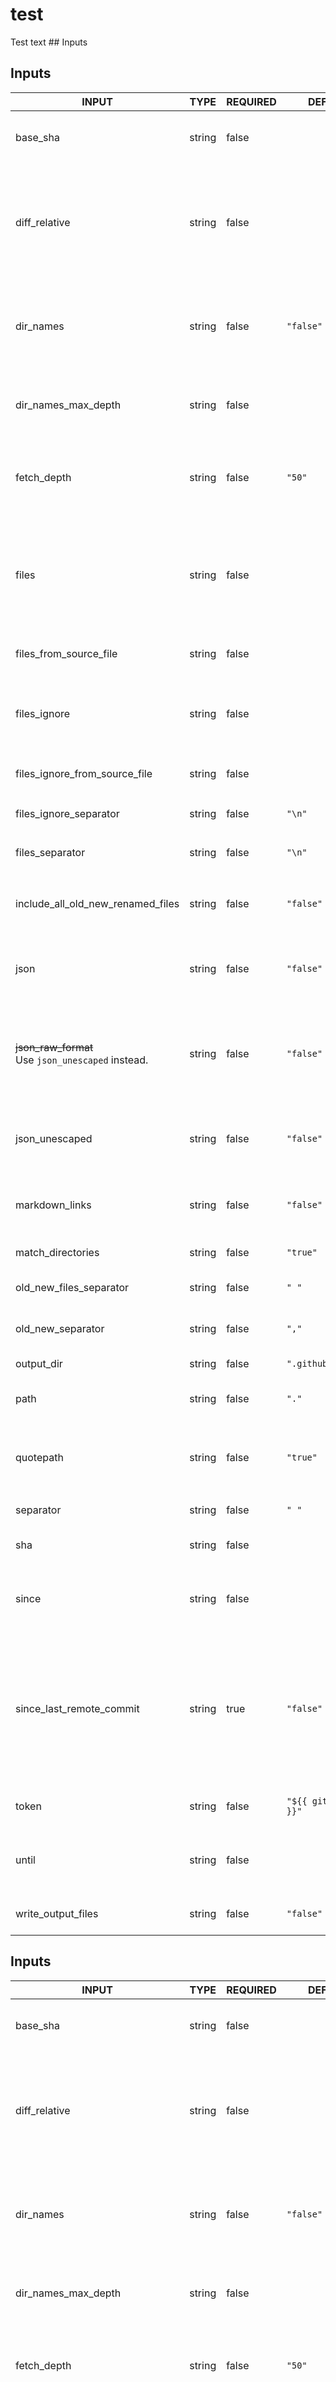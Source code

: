# test

Test text ## Inputs

## Inputs

<!-- AUTO-DOC-INPUT:START - Do not remove or modify this section -->

|                         INPUT                          |  TYPE  | REQUIRED |         DEFAULT         |                                                                                                                  DESCRIPTION                                                                                                                  |
|--------------------------------------------------------|--------|----------|-------------------------|-----------------------------------------------------------------------------------------------------------------------------------------------------------------------------------------------------------------------------------------------|
|                        base_sha                        | string |  false   |                         |                                                                                      Specify a different base commit SHA <br>used for comparing changes                                                                                       |
|                     diff_relative                      | string |  false   |                         |                            Exclude changes outside the current directory <br>and show path names relative to <br>it. **NOTE:** This requires you to <br>specify the top level directory via <br>the `path` input.                             |
|                       dir_names                        | string |  false   |        `"false"`        |                                             Output unique changed directories instead of <br>filenames. **NOTE:** This returns `.` for <br>changed files located in the root <br>of the project.                                              |
|                  dir_names_max_depth                   | string |  false   |                         |                                                              Maximum depth of directories to output. <br>e.g `test/test1/test2` with max depth of <br>`2` returns `test/test1`.                                                               |
|                      fetch_depth                       | string |  false   |         `"50"`          |                                                       Depth of additional branch history fetched. <br>**NOTE**: This can be adjusted to <br>resolve errors with insufficient history.                                                         |
|                         files                          | string |  false   |                         |                       File and directory patterns to detect <br>changes using only these list of <br>file(s) (Defaults to the entire repo) **NOTE:** Multiline file/directory patterns <br>should not include quotes.                         |
|                 files_from_source_file                 | string |  false   |                         |                                                                                            Source file(s) used to populate the <br>`files` input.                                                                                             |
|                      files_ignore                      | string |  false   |                         |                                                                Ignore changes to these file(s) **NOTE:** <br>Multiline file/directory patterns should not include <br>quotes.                                                                 |
|             files_ignore_from_source_file              | string |  false   |                         |                                                                                         Source file(s) used to populate the <br>`files_ignore` input                                                                                          |
|                 files_ignore_separator                 | string |  false   |         `"\n"`          |                                                                                             Separator used to split the `files_ignore` <br>input                                                                                              |
|                    files_separator                     | string |  false   |         `"\n"`          |                                                                                                Separator used to split the `files` <br>input                                                                                                  |
|           include_all_old_new_renamed_files            | string |  false   |        `"false"`        |                                          Include `all_old_new_renamed_files` output. Note this can <br>generate a large output See: [#501](https://github.com/tj-actions/changed-files/issues/501).                                           |
|                          json                          | string |  false   |        `"false"`        |                                                                      Output list of changed files in <br>a JSON formatted string which can <br>be used for matrix jobs.                                                                       |
| ~~json_raw_format~~ <br> Use `json_unescaped` instead. | string |  false   |        `"false"`        |                            **Deprecated:** Output list of changed files <br>in a raw format which means <br>that the output will not be <br>surrounded by quotes and special characters <br>will not be escaped.                              |
|                     json_unescaped                     | string |  false   |        `"false"`        |                                                                     Output list of changed files in <br>a JSON formatted string without escaping <br>special characters.                                                                      |
|                     markdown_links                     | string |  false   |        `"false"`        |                                                                        Boolean indicating whether to output input, <br>output and secret names as markdown <br>links                                                                          |
|                   match_directories                    | string |  false   |        `"true"`         |                                                                                                Indicates whether to include match directories                                                                                                 |
|                old_new_files_separator                 | string |  false   |          `" "`          |                                                                                         Split character for old and new <br>renamed filename pairs.                                                                                           |
|                   old_new_separator                    | string |  false   |          `","`          |                                                                                             Split character for old and new <br>filename pairs.                                                                                               |
|                       output_dir                       | string |  false   |   `".github/outputs"`   |                                                                                                       Directory to store output files.                                                                                                        |
|                          path                          | string |  false   |          `"."`          |                                                                               Specify a relative path under `$GITHUB_WORKSPACE` <br>to locate the repository.                                                                                 |
|                       quotepath                        | string |  false   |        `"true"`         |                                                           Use non ascii characters to match <br>files and output the filenames completely <br>verbatim by setting this to `false`                                                             |
|                       separator                        | string |  false   |          `" "`          |                                                                                                      Split character for output strings.                                                                                                      |
|                          sha                           | string |  false   |                         |                                                                                        Specify a different commit SHA used <br>for comparing changes                                                                                          |
|                         since                          | string |  false   |                         |                                                                             Get changed files for commits whose <br>timestamp is older than the given <br>time.                                                                               |
|                since_last_remote_commit                | string |   true   |        `"false"`        | Use the last commit on the <br>remote branch as the `base_sha`. Defaults <br>to the last non merge commit <br>on the target branch for pull <br>request events and the previous remote <br>commit of the current branch for <br>push events.  |
|                         token                          | string |  false   | `"${{ github.token }}"` |                                                                                               The GitHub token to use for <br>authentication.                                                                                                 |
|                         until                          | string |  false   |                         |                                                                            Get changed files for commits whose <br>timestamp is earlier than the given <br>time.                                                                              |
|                   write_output_files                   | string |  false   |        `"false"`        |                                                                                    Write outputs to files in the <br>`.github/outputs` folder by default.                                                                                     |

<!-- AUTO-DOC-INPUT:END -->

## Inputs

<!-- AUTO-DOC-INPUT:START - Do not remove or modify this section -->

|                         INPUT                          |  TYPE  | REQUIRED |         DEFAULT         |                                                                                                                  DESCRIPTION                                                                                                                  |
|--------------------------------------------------------|--------|----------|-------------------------|-----------------------------------------------------------------------------------------------------------------------------------------------------------------------------------------------------------------------------------------------|
|                        base_sha                        | string |  false   |                         |                                                                                      Specify a different base commit SHA <br>used for comparing changes                                                                                       |
|                     diff_relative                      | string |  false   |                         |                            Exclude changes outside the current directory <br>and show path names relative to <br>it. **NOTE:** This requires you to <br>specify the top level directory via <br>the `path` input.                             |
|                       dir_names                        | string |  false   |        `"false"`        |                                             Output unique changed directories instead of <br>filenames. **NOTE:** This returns `.` for <br>changed files located in the root <br>of the project.                                              |
|                  dir_names_max_depth                   | string |  false   |                         |                                                              Maximum depth of directories to output. <br>e.g `test/test1/test2` with max depth of <br>`2` returns `test/test1`.                                                               |
|                      fetch_depth                       | string |  false   |         `"50"`          |                                                       Depth of additional branch history fetched. <br>**NOTE**: This can be adjusted to <br>resolve errors with insufficient history.                                                         |
|                         files                          | string |  false   |                         |                       File and directory patterns to detect <br>changes using only these list of <br>file(s) (Defaults to the entire repo) **NOTE:** Multiline file/directory patterns <br>should not include quotes.                         |
|                 files_from_source_file                 | string |  false   |                         |                                                                                            Source file(s) used to populate the <br>`files` input.                                                                                             |
|                      files_ignore                      | string |  false   |                         |                                                                Ignore changes to these file(s) **NOTE:** <br>Multiline file/directory patterns should not include <br>quotes.                                                                 |
|             files_ignore_from_source_file              | string |  false   |                         |                                                                                         Source file(s) used to populate the <br>`files_ignore` input                                                                                          |
|                 files_ignore_separator                 | string |  false   |         `"\n"`          |                                                                                             Separator used to split the `files_ignore` <br>input                                                                                              |
|                    files_separator                     | string |  false   |         `"\n"`          |                                                                                                Separator used to split the `files` <br>input                                                                                                  |
|           include_all_old_new_renamed_files            | string |  false   |        `"false"`        |                                          Include `all_old_new_renamed_files` output. Note this can <br>generate a large output See: [#501](https://github.com/tj-actions/changed-files/issues/501).                                           |
|                          json                          | string |  false   |        `"false"`        |                                                                      Output list of changed files in <br>a JSON formatted string which can <br>be used for matrix jobs.                                                                       |
| ~~json_raw_format~~ <br> Use `json_unescaped` instead. | string |  false   |        `"false"`        |                            **Deprecated:** Output list of changed files <br>in a raw format which means <br>that the output will not be <br>surrounded by quotes and special characters <br>will not be escaped.                              |
|                     json_unescaped                     | string |  false   |        `"false"`        |                                                                     Output list of changed files in <br>a JSON formatted string without escaping <br>special characters.                                                                      |
|                     markdown_links                     | string |  false   |        `"false"`        |                                                                        Boolean indicating whether to output input, <br>output and secret names as markdown <br>links                                                                          |
|                   match_directories                    | string |  false   |        `"true"`         |                                                                                                Indicates whether to include match directories                                                                                                 |
|                old_new_files_separator                 | string |  false   |          `" "`          |                                                                                         Split character for old and new <br>renamed filename pairs.                                                                                           |
|                   old_new_separator                    | string |  false   |          `","`          |                                                                                             Split character for old and new <br>filename pairs.                                                                                               |
|                       output_dir                       | string |  false   |   `".github/outputs"`   |                                                                                                       Directory to store output files.                                                                                                        |
|                          path                          | string |  false   |          `"."`          |                                                                               Specify a relative path under `$GITHUB_WORKSPACE` <br>to locate the repository.                                                                                 |
|                       quotepath                        | string |  false   |        `"true"`         |                                                           Use non ascii characters to match <br>files and output the filenames completely <br>verbatim by setting this to `false`                                                             |
|                       separator                        | string |  false   |          `" "`          |                                                                                                      Split character for output strings.                                                                                                      |
|                          sha                           | string |  false   |                         |                                                                                        Specify a different commit SHA used <br>for comparing changes                                                                                          |
|                         since                          | string |  false   |                         |                                                                             Get changed files for commits whose <br>timestamp is older than the given <br>time.                                                                               |
|                since_last_remote_commit                | string |   true   |        `"false"`        | Use the last commit on the <br>remote branch as the `base_sha`. Defaults <br>to the last non merge commit <br>on the target branch for pull <br>request events and the previous remote <br>commit of the current branch for <br>push events.  |
|                         token                          | string |  false   | `"${{ github.token }}"` |                                                                                               The GitHub token to use for <br>authentication.                                                                                                 |
|                         until                          | string |  false   |                         |                                                                            Get changed files for commits whose <br>timestamp is earlier than the given <br>time.                                                                              |
|                   write_output_files                   | string |  false   |        `"false"`        |                                                                                    Write outputs to files in the <br>`.github/outputs` folder by default.                                                                                     |

<!-- AUTO-DOC-INPUT:END -->

## Outputs

<!-- AUTO-DOC-OUTPUT:START - Do not remove or modify this section -->

|             OUTPUT             |  TYPE  |                                                                                                                                   DESCRIPTION                                                                                                                                    |
|--------------------------------|--------|----------------------------------------------------------------------------------------------------------------------------------------------------------------------------------------------------------------------------------------------------------------------------------|
|          added_files           | string |                                                                                                                   Returns only files that are Added <br>(A).                                                                                                                     |
| all_changed_and_modified_files | string |                                                                                                  Returns all changed and modified files <br>i.e. *a combination of (ACMRDTUX)*                                                                                                   |
|       all_changed_files        | string |                                                                                     Returns all changed files i.e. *a combination of all added, copied, modified and renamed files (ACMR)*                                                                                       |
|       all_modified_files       | string |                                                                                Returns all changed files i.e. *a combination of all added, copied, modified, renamed and deleted files (ACMRD)*.                                                                                 |
|   all_old_new_renamed_files    | string |                                                       Returns only files that are Renamed <br>and list their old and new <br>names. **NOTE:** This requires setting `include_all_old_new_renamed_files` <br>to `true` (R)                                                        |
|          any_changed           | string |         Returns `true` when any of the <br>filenames provided using the `files` input <br>has changed. If no `files` have <br>been specified,an empty string `''` is <br>returned. i.e. *using a combination of all added, copied, modified and renamed files (ACMR)*.           |
|          any_deleted           | string |                                               Returns `true` when any of the <br>filenames provided using the `files` input <br>has been deleted. If no `files` <br>have been specified,an empty string `''` <br>is returned. (D)                                                |
|          any_modified          | string | Returns `true` when any of the <br>filenames provided using the `files` input <br>has been modified. If no `files` <br>have been specified,an empty string `''` <br>is returned. i.e. *using a combination of all added, copied, modified, renamed, and deleted files (ACMRD)*.  |
|          copied_files          | string |                                                                                                                   Returns only files that are Copied <br>(C).                                                                                                                    |
|         deleted_files          | string |                                                                                                                  Returns only files that are Deleted <br>(D).                                                                                                                    |
|         modified_files         | string |                                                                                                                  Returns only files that are Modified <br>(M).                                                                                                                   |
|          only_changed          | string |              Returns `true` when only files provided <br>using the `files` input has changed. <br>If no `files` have been specified,an <br>empty string `''` is returned. i.e. <br>*using a combination of all added, copied, modified and renamed files (ACMR)*.                |
|          only_deleted          | string |                                                    Returns `true` when only files provided <br>using the `files` input has been <br>deleted. If no `files` have been <br>specified,an empty string `''` is returned. <br>(D)                                                     |
|         only_modified          | string |                                                   Returns `true` when only files provided <br>using the `files` input has been <br>modified. If no `files` have been <br>specified,an empty string `''` is returned.(ACMRD).                                                     |
|      other_changed_files       | string |                                                            Returns all other changed files not <br>listed in the files input i.e. <br>*using a combination of all added, copied, modified and renamed files (ACMR)*.                                                             |
|      other_deleted_files       | string |                                                                              Returns all other deleted files not <br>listed in the files input i.e. <br>*a  combination of all deleted files (D)*                                                                                |
|      other_modified_files      | string |                                                             Returns all other modified files not <br>listed in the files input i.e. <br>*a  combination of all added, copied, modified, and deleted files (ACMRD)*                                                               |
|         renamed_files          | string |                                                                                                                  Returns only files that are Renamed <br>(R).                                                                                                                    |
|       type_changed_files       | string |                                                                                                          Returns only files that have their <br>file type changed (T).                                                                                                           |
|         unknown_files          | string |                                                                                                                  Returns only files that are Unknown <br>(X).                                                                                                                    |
|         unmerged_files         | string |                                                                                                                  Returns only files that are Unmerged <br>(U).                                                                                                                   |

<!-- AUTO-DOC-OUTPUT:END -->


## Description

<!-- AUTO-DOC-DESCRIPTION:START - Do not remove or modify this section -->

Get all Added, Copied, Modified, Deleted, Renamed, Type changed, Unmerged, Unknown files and directories.

<!-- AUTO-DOC-DESCRIPTION:END -->